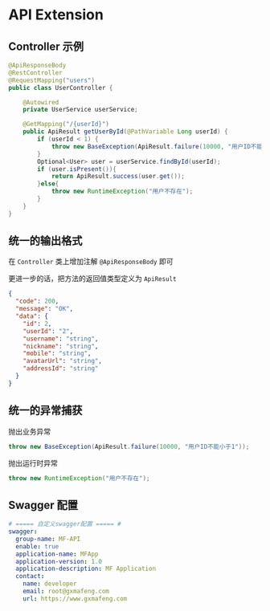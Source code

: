 # API Extension

## Controller 示例
```java
@ApiResponseBody
@RestController
@RequestMapping("users")
public class UserController {

    @Autowired
    private UserService userService;

    @GetMapping("/{userId}")
    public ApiResult getUserById(@PathVariable Long userId) {
        if (userId < 1) {
            throw new BaseException(ApiResult.failure(10000, "用户ID不能小于1"));
        }
        Optional<User> user = userService.findById(userId);
        if (user.isPresent()){
            return ApiResult.success(user.get());
        }else{
            throw new RuntimeException("用户不存在");
        }
    }
}

```

## 统一的输出格式
在 `Controller` 类上增加注解 `@ApiResponseBody` 即可

更进一步的话，把方法的返回值类型定义为 `ApiResult`

```json
{
  "code": 200,
  "message": "OK",
  "data": {
    "id": 2,
    "userId": "2",
    "username": "string",
    "nickname": "string",
    "mobile": "string",
    "avatarUrl": "string",
    "addressId": "string"
  }
}
```

## 统一的异常捕获

抛出业务异常
```java
throw new BaseException(ApiResult.failure(10000, "用户ID不能小于1"));
```
抛出运行时异常
```java
throw new RuntimeException("用户不存在");
```

## Swagger 配置
```yaml
# ===== 自定义swagger配置 ===== #
swagger:
  group-name: MF-API
  enable: true
  application-name: MFApp
  application-version: 1.0
  application-description: MF Application
  contact:
    name: developer
    email: root@gxmafeng.com
    url: https://www.gxmafeng.com

```